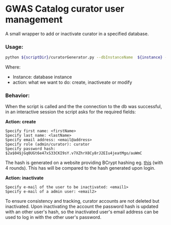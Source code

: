 # GWAS Catalog curator user management

A small wrapper to add or inactivate curator in a specified database. 


### Usage:


```bash
python ${scriptDir}/curatorGenerator.py --dbInstanceName  ${instance} --action ${action}
```

Where:

* Instance: database instance
* action: what we want to do: create, inactiveate or modify

### Behavior:

When the script is called and the the connection to the db was successful, in an interactive session the script asks for the required fields:

**Action: create**

```
Specify first name: <firstName>
Specify last name: <lastName>
Specify email address: <email@address>
Specify role (admin/curator): curator
Specify password hash: $2a$04$jGq0UGt6e47xS33CKI9sY.v7XZhrX8Cy8rJ2EIu4jeatMgo/auWmC
```

The hash is generated on a website providing BCrypt hashing eg. [this](https://www.dailycred.com/article/bcrypt-calculator) (with 4 rounds). This has will be compared to the hash generated upon login. 

**Action: inactivate**

```
Specify e-mail of the user to be inactivated: <email1>
Specify e-mail of a admin user: <email2>
```

To ensure consistency and tracking, curator accounts are not deleted but inactivated. Upon inactivating the account the password hash is updated with an other user's hash, so the inactivated user's email address can be used to log in with the other user's password. 
